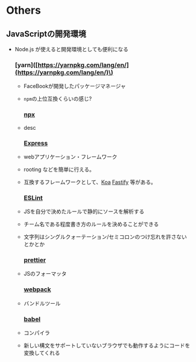 # Others

## JavaScriptの開発環境

* Node.js が使えると開発環境としても便利になる

  ### \[yarn\]\([https://yarnpkg.com/lang/en/](https://yarnpkg.com/lang/en/)\)

  * FaceBookが開発したパッケージマネージャ
  * `npm`の上位互換くらいの感じ?

    ### [npx](https://www.npmjs.com/package/npx)

  * desc

    ### [Express](http://expressjs.com/ja/)

  * webアプリケーション・フレームワーク
  * rooting などを簡単に行える。
  * 互換するフレームワークとして、[Koa](https://github.com/koajs/koa) [Fastify](https://github.com/fastify/fastify) 等がある。

    ### [ESLint](https://eslint.org/)

  * JSを自分で決めたルールで静的にソースを解析する
  * チーム名である程度書き方のルールを決めることができる
  * 文字列はシングルクォーテーション/セミコロンのつけ忘れを許さない とかとか

    ### [prettier](https://github.com/prettier/prettier)

  * JSのフォーマッタ

    ### [webpack](https://webpack.js.org/)

  * バンドルツール

    ### [babel](https://babeljs.io/)

  * コンパイラ
  * 新しい構文をサポートしていないブラウザでも動作するようにコードを変換してくれる



